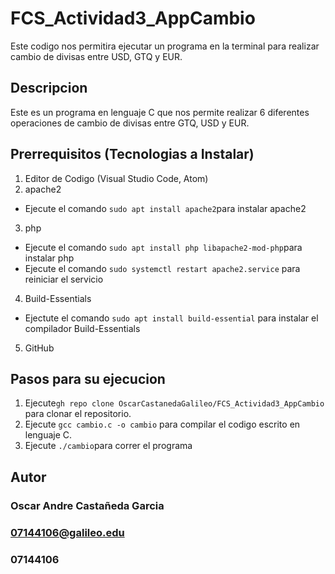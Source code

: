 # FCS_Actividad3_AppCambio

Este codigo nos permitira ejecutar un programa en la terminal para realizar cambio de divisas entre USD, GTQ y EUR.

## Descripcion


Este es un programa en lenguaje C que nos permite realizar 6 diferentes operaciones de cambio de divisas entre GTQ, USD y EUR.  

## Prerrequisitos (Tecnologias a Instalar)

1. Editor de Codigo (Visual Studio Code, Atom)
2. apache2
- Ejecute el comando `sudo apt install apache2`para instalar apache2
3. php
  
- Ejecute el comando `sudo apt install php libapache2-mod-php`para instalar php
- Ejecute el comando `sudo systemctl restart apache2.service` para reiniciar el servicio
  
4. Build-Essentials
- Ejectute el comando `sudo apt install build-essential` para instalar el compilador Build-Essentials
5. GitHub

## Pasos para su ejecucion
1. Ejecute`gh repo clone OscarCastanedaGalileo/FCS_Actividad3_AppCambio` para clonar el repositorio.
2. Ejecute `gcc cambio.c -o cambio` para compilar el codigo escrito en lenguaje C.
3. Ejecute `./cambio`para correr el programa


## Autor
### Oscar Andre Castañeda Garcia
### 07144106@galileo.edu
### 07144106
   
